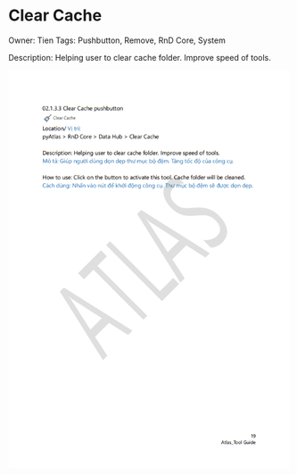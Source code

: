 # Clear Cache

Owner: Tien
Tags: Pushbutton, Remove, RnD Core, System

Description: Helping user to clear cache folder. Improve speed of tools.

![Untitled](Clear%20Cache%20e0134e0a03bc4d32993198c6b6308818/Untitled.png)